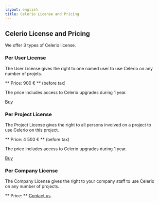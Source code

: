 ```yaml
---
layout: english
title: Celerio License and Pricing 
---
```


## Celerio License and Pricing

We offer 3 types of Celerio license.

### Per User License

The User License gives the right to one named user to use Celerio on any number of projets.

** Price: 900 € ** (before tax)

The price includes access to Celerio upgrades during 1 year. 

<p><a href="mailto:info@jaxio.com?subject=Buy Celerio User Licence" class="btn btn-primary" target="_new">Buy</a></p>

### Per Project License

The Project License gives the right to all persons involved on a project to use Celerio on this project.

** Price: 4 500 € ** (before tax)

The price includes access to Celerio upgrades during 1 year. 

<p><a href="mailto:info@jaxio.com?subject=Buy Celerio Project Licence" class="btn btn-primary" target="_new">Buy</a></p>

### Per Company License

The Company License gives the right to your company staff to use Celerio on any number of projects.

** Price: ** <a href="/en/contact-us.html">Contact us</a>.

<br/>
<br/>
<br/>
<br/>
